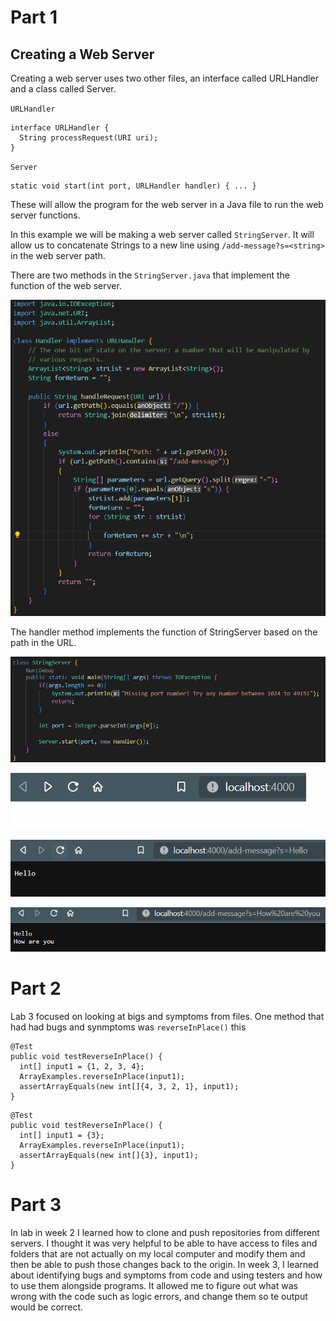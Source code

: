 # Part 1
## Creating a Web Server

Creating a web server uses two other files, an interface called URLHandler and a class called Server. 

`URLHandler`
```
interface URLHandler {
  String processRequest(URI uri);
}
```

`Server`
```
static void start(int port, URLHandler handler) { ... }
```

These will allow the program for the web server in a Java file to run the web server functions.

In this example we will be making a web server called `StringServer`. It will allow us to concatenate Strings to a new line using `/add-message?s=<string>` in the web server path.

There are two methods in the `StringServer.java` that implement the function of the web server.

![Handler Method](https://github.com/karinnamonzon/labReport2/blob/main/handlerMethod.png?raw=true)

The handler method implements the function of StringServer based on the path in the URL.

![StringServer class](https://github.com/karinnamonzon/labReport2/blob/main/StringServerMethod.png?raw=true)

![Launching StringServer](https://github.com/karinnamonzon/labReport2/blob/main/Screenshot%202023-01-27%20141124.png?raw=true)

![`/add-message?s=Hello`](https://github.com/karinnamonzon/labReport2/blob/main/Screenshot%202023-01-27%20140334.png?raw=true)

![`/add-message?s=How are you`](https://github.com/karinnamonzon/labReport2/blob/main/Screenshot%202023-01-27%20140425.png?raw=true)

# Part 2
Lab 3 focused on looking at bigs and symptoms from files. One method that had had bugs and synmptoms was `reverseInPlace()` this 

```
@Test
public void testReverseInPlace() {
  int[] input1 = {1, 2, 3, 4};
  ArrayExamples.reverseInPlace(input1);
  assertArrayEquals(new int[]{4, 3, 2, 1}, input1);
}
```

```
@Test
public void testReverseInPlace() {
  int[] input1 = {3};
  ArrayExamples.reverseInPlace(input1);
  assertArrayEquals(new int[]{3}, input1);
}
```


# Part 3

In lab in week 2 I learned how to clone and push repositories from different servers. I thought it was very helpful to be able to have access to files and folders that are not actually on my local computer and modify them and then be able to push those changes back to the origin. In week 3, I learned about identifying bugs and symptoms from code and using testers and how to use them alongside programs. It allowed me to figure out what was wrong with the code such as logic errors, and change them so te output would be correct. 
